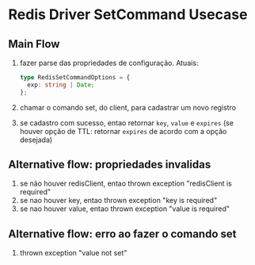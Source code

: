 # Redis Driver SetCommand Usecase

## Main Flow

1. fazer parse das propriedades de configuração. Atuais:

   ```ts
   type RedisSetCommandOptions = {
     exp: string | Date;
   };
   ```

2. chamar o comando set, do client, para cadastrar um novo registro
3. se cadastro com sucesso, entao retornar `key`, `value` e `expires` (se houver opção de TTL: retornar `expires` de acordo com a opção desejada)

## Alternative flow: propriedades invalidas

1. se não houver redisClient, entao thrown exception "redisClient is required"
2. se nao houver key, entao thrown exception "key is required"
3. se nao houver value, entao thrown exception "value is required"

## Alternative flow: erro ao fazer o comando set

1. thrown exception "value not set"
